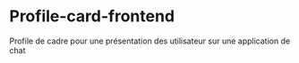 # Profile-card-frontend
Profile de cadre pour une présentation des utilisateur sur une application de chat
